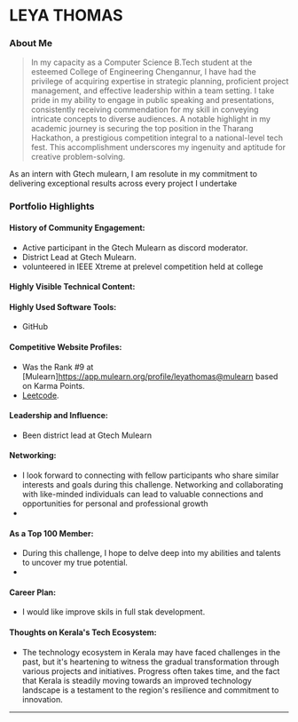 # LEYA THOMAS

### About Me 

> In my capacity as a Computer Science B.Tech student at the esteemed College of Engineering Chengannur, I have had the privilege of acquiring expertise in strategic planning, proficient project management, and effective leadership within a team setting. I take pride in my ability to engage in public speaking and presentations, consistently receiving commendation for my skill in conveying intricate concepts to diverse audiences. A notable highlight in my academic journey is securing the top position in the Tharang Hackathon, a prestigious competition integral to a national-level tech fest. This accomplishment underscores my ingenuity and aptitude for creative problem-solving.

As an intern with Gtech mulearn, I am resolute in my commitment to delivering exceptional results across every project I undertake

### Portfolio Highlights

#### History of Community Engagement:

-  Active participant in the Gtech Mulearn as discord moderator.
-  District Lead at Gtech Mulearn.
-  volunteered in IEEE Xtreme at prelevel competition held at college  


#### Highly Visible Technical Content:



#### Highly Used Software Tools:

- GitHub

#### Competitive Website Profiles:

- Was the Rank #9 at [Mulearn]https://app.mulearn.org/profile/leyathomas@mulearn  based on Karma Points.
- [Leetcode]((https://www.hackerrank.com/leyathomas135201)).


#### Leadership and Influence:

- Been district lead at Gtech Mulearn

#### Networking:

- I look forward to connecting with fellow participants who share similar interests and goals during this challenge. Networking and collaborating with like-minded individuals can lead to valuable connections and opportunities for personal and professional growth
- 
#### As a Top 100 Member:

- During this challenge, I hope to delve deep into my abilities and talents to uncover my true potential.
- 
#### Career Plan:

- I would like improve skils in full stak development.
  
#### Thoughts on Kerala's Tech Ecosystem:

- The technology ecosystem in Kerala may have faced challenges in the past, but it's heartening to witness the gradual transformation through various projects and initiatives. Progress often takes time, and the fact that Kerala is steadily moving towards an improved technology landscape is a testament to the region's resilience and commitment to innovation.
---

